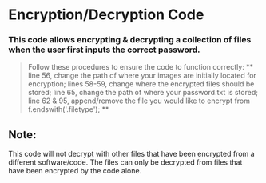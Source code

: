 # Encryption/Decryption Code


### This code allows encrypting & decrypting a collection of files when the user first inputs the correct password. 


>Follow these procedures to ensure the code to function correctly: ** line 56, change the path of where your images are initially located for encryption; lines 58-59, change where the encrypted files should be stored; line 65, change the path of where your password.txt is stored; line 62 & 95, append/remove the file you would like to encrypt from f.endswith('.filetype'); **


## Note:

This code will not decrypt with other files that have been encrypted from a different software/code. The files can only be decrypted from files
that have been encrypted by the code alone. 
